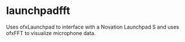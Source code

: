 # launchpadfft
Uses ofxLaunchpad to interface with a Novation Launchpad S and uses ofxFFT to visualize microphone data.

